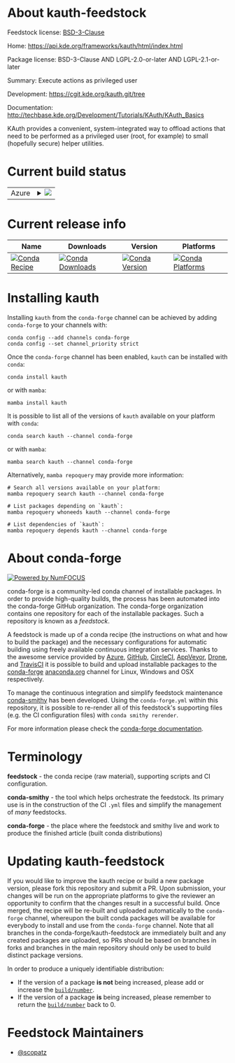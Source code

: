 About kauth-feedstock
=====================

Feedstock license: [BSD-3-Clause](https://github.com/conda-forge/kauth-feedstock/blob/main/LICENSE.txt)

Home: https://api.kde.org/frameworks/kauth/html/index.html

Package license: BSD-3-Clause AND LGPL-2.0-or-later AND LGPL-2.1-or-later

Summary: Execute actions as privileged user

Development: https://cgit.kde.org/kauth.git/tree

Documentation: http://techbase.kde.org/Development/Tutorials/KAuth/KAuth_Basics

KAuth provides a convenient, system-integrated way to offload actions that
need to be performed as a privileged user (root, for example) to small
(hopefully secure) helper utilities.


Current build status
====================


<table>
    
  <tr>
    <td>Azure</td>
    <td>
      <details>
        <summary>
          <a href="https://dev.azure.com/conda-forge/feedstock-builds/_build/latest?definitionId=8473&branchName=main">
            <img src="https://dev.azure.com/conda-forge/feedstock-builds/_apis/build/status/kauth-feedstock?branchName=main">
          </a>
        </summary>
        <table>
          <thead><tr><th>Variant</th><th>Status</th></tr></thead>
          <tbody><tr>
              <td>linux_64</td>
              <td>
                <a href="https://dev.azure.com/conda-forge/feedstock-builds/_build/latest?definitionId=8473&branchName=main">
                  <img src="https://dev.azure.com/conda-forge/feedstock-builds/_apis/build/status/kauth-feedstock?branchName=main&jobName=linux&configuration=linux%20linux_64_" alt="variant">
                </a>
              </td>
            </tr>
          </tbody>
        </table>
      </details>
    </td>
  </tr>
</table>

Current release info
====================

| Name | Downloads | Version | Platforms |
| --- | --- | --- | --- |
| [![Conda Recipe](https://img.shields.io/badge/recipe-kauth-green.svg)](https://anaconda.org/conda-forge/kauth) | [![Conda Downloads](https://img.shields.io/conda/dn/conda-forge/kauth.svg)](https://anaconda.org/conda-forge/kauth) | [![Conda Version](https://img.shields.io/conda/vn/conda-forge/kauth.svg)](https://anaconda.org/conda-forge/kauth) | [![Conda Platforms](https://img.shields.io/conda/pn/conda-forge/kauth.svg)](https://anaconda.org/conda-forge/kauth) |

Installing kauth
================

Installing `kauth` from the `conda-forge` channel can be achieved by adding `conda-forge` to your channels with:

```
conda config --add channels conda-forge
conda config --set channel_priority strict
```

Once the `conda-forge` channel has been enabled, `kauth` can be installed with `conda`:

```
conda install kauth
```

or with `mamba`:

```
mamba install kauth
```

It is possible to list all of the versions of `kauth` available on your platform with `conda`:

```
conda search kauth --channel conda-forge
```

or with `mamba`:

```
mamba search kauth --channel conda-forge
```

Alternatively, `mamba repoquery` may provide more information:

```
# Search all versions available on your platform:
mamba repoquery search kauth --channel conda-forge

# List packages depending on `kauth`:
mamba repoquery whoneeds kauth --channel conda-forge

# List dependencies of `kauth`:
mamba repoquery depends kauth --channel conda-forge
```


About conda-forge
=================

[![Powered by
NumFOCUS](https://img.shields.io/badge/powered%20by-NumFOCUS-orange.svg?style=flat&colorA=E1523D&colorB=007D8A)](https://numfocus.org)

conda-forge is a community-led conda channel of installable packages.
In order to provide high-quality builds, the process has been automated into the
conda-forge GitHub organization. The conda-forge organization contains one repository
for each of the installable packages. Such a repository is known as a *feedstock*.

A feedstock is made up of a conda recipe (the instructions on what and how to build
the package) and the necessary configurations for automatic building using freely
available continuous integration services. Thanks to the awesome service provided by
[Azure](https://azure.microsoft.com/en-us/services/devops/), [GitHub](https://github.com/),
[CircleCI](https://circleci.com/), [AppVeyor](https://www.appveyor.com/),
[Drone](https://cloud.drone.io/welcome), and [TravisCI](https://travis-ci.com/)
it is possible to build and upload installable packages to the
[conda-forge](https://anaconda.org/conda-forge) [anaconda.org](https://anaconda.org/)
channel for Linux, Windows and OSX respectively.

To manage the continuous integration and simplify feedstock maintenance
[conda-smithy](https://github.com/conda-forge/conda-smithy) has been developed.
Using the ``conda-forge.yml`` within this repository, it is possible to re-render all of
this feedstock's supporting files (e.g. the CI configuration files) with ``conda smithy rerender``.

For more information please check the [conda-forge documentation](https://conda-forge.org/docs/).

Terminology
===========

**feedstock** - the conda recipe (raw material), supporting scripts and CI configuration.

**conda-smithy** - the tool which helps orchestrate the feedstock.
                   Its primary use is in the construction of the CI ``.yml`` files
                   and simplify the management of *many* feedstocks.

**conda-forge** - the place where the feedstock and smithy live and work to
                  produce the finished article (built conda distributions)


Updating kauth-feedstock
========================

If you would like to improve the kauth recipe or build a new
package version, please fork this repository and submit a PR. Upon submission,
your changes will be run on the appropriate platforms to give the reviewer an
opportunity to confirm that the changes result in a successful build. Once
merged, the recipe will be re-built and uploaded automatically to the
`conda-forge` channel, whereupon the built conda packages will be available for
everybody to install and use from the `conda-forge` channel.
Note that all branches in the conda-forge/kauth-feedstock are
immediately built and any created packages are uploaded, so PRs should be based
on branches in forks and branches in the main repository should only be used to
build distinct package versions.

In order to produce a uniquely identifiable distribution:
 * If the version of a package **is not** being increased, please add or increase
   the [``build/number``](https://docs.conda.io/projects/conda-build/en/latest/resources/define-metadata.html#build-number-and-string).
 * If the version of a package **is** being increased, please remember to return
   the [``build/number``](https://docs.conda.io/projects/conda-build/en/latest/resources/define-metadata.html#build-number-and-string)
   back to 0.

Feedstock Maintainers
=====================

* [@scopatz](https://github.com/scopatz/)

